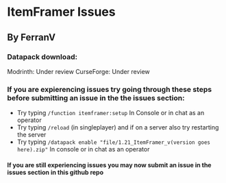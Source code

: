 # ItemFramer Issues
## By FerranV

### Datapack download:
Modrinth: Under review
CurseForge: Under review

### If you are expierencing issues try going through these steps before submitting an issue in the the issues section:
   * Try typing ``/function itemframer:setup`` In Console or in chat as an operator
   * Try typing ``/reload`` (in singleplayer) and if on a server also try restarting the server
   * Try typing ``/datapack enable "file/1.21_ItemFramer_v(version goes here).zip"`` In console or in chat as an operator

   #### If you are still experiencing issues you may now submit an issue in the issues section in this github repo

